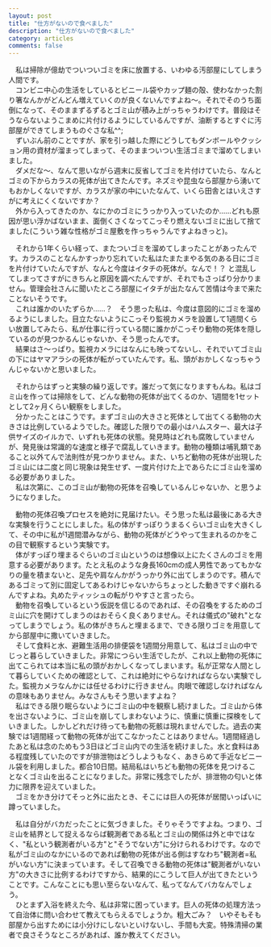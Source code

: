 ```yaml
---
layout: post
title: "仕方がないので食べました"
description: "仕方がないので食べました"
category: articles
comments: false
---
```


　私は掃除が億劫でついついゴミを床に放置する、いわゆる汚部屋にしてしまう人間です。  
　コンビニ中心の生活をしているとビニール袋やカップ麺の殻、使わなかった割り箸なんかがどんどん増えていくのが良くないんですよね～。それでそのうち面倒になって、そのままずるずるとゴミ山が積み上がっちゃうわけです。普段はそうならないようこまめに片付けるようにしているんですが、油断するとすぐに汚部屋ができてしまうものぐさな私^^;  
　ずいぶん前のことですが、家を引っ越した際にどうしてもダンボールやクッション用の資材が溜まってしまって、そのままついつい生活ゴミまで溜めてしまいました。  
　ダメだな～、なんて思いながら週末に反省してゴミを片付けていたら、なんとゴミの下からカラスの死体が出てきたんです。ネズミや昆虫なら部屋から湧いてもおかしくないですが、カラスが家の中にいたなんて、いくら田舎とはいえさすがに考えにくくないですか？  
　外から入ってきたのか、なにかのゴミにうっかり入っていたのか……どれも原因が思い浮かばないまま、面倒くさくなってこっそり燃えないゴミに出して捨てました(こういう雑な性格がゴミ屋敷を作っちゃうんですよねきっと)。  

　それから1年くらい経って、またついゴミを溜めてしまったことがあったんです。カラスのことなんかすっかり忘れていた私はたまたまやる気のある日にゴミを片付けていたんですが、なんと今度はイタチの死体が。なんで！？ と混乱してしまってさすがにきちんと原因を調べたんですが、それでもさっぱり分かりません。管理会社さんに聞いたところ部屋にイタチが出たなんて苦情は今まで来たことないそうです。  
　これは誰かのいたずらか……？　そう思った私は、今度は意図的にゴミを溜めるようにしました。目立たないようにこっそり監視カメラを設置して1週間くらい放置してみたら、私が仕事に行っている間に誰かがこっそり動物の死体を隠しているのが見つかるんじゃないか、そう思ったんです。  
　結果はさ～っぱり。監視カメラにはなんにも映ってないし、それでいてゴミ山の下にはヤマアラシの死体が転がっていたんです。私、頭がおかしくなっちゃうんじゃないかと思いました。  

　それからはずっと実験の繰り返しです。誰だって気になりますもんね。私はゴミ山を作っては掃除をして、どんな動物の死体が出てくるのか、1週間を1セットとして2ヶ月くらい観察をしました。  
　分かったことはこうです。まずゴミ山の大きさと死体として出てくる動物の大きさは比例しているようでした。確認した限りでの最小はハムスター、最大は子供サイズのイルカで、いずれも死体の状態。発見時はどれも腐敗していませんが、発見後は常識的な速度と様子で腐乱していきます。動物の種類は哺乳類であること以外てんで法則性が見つかりません。また、いちど動物の死体が出現したゴミ山には二度と同じ現象は発生せず、一度片付けた上であらたにゴミ山を溜める必要がありました。  
　私は次第に、このゴミ山が動物の死体を召喚しているんじゃないか、と思うようになりました。  

　動物の死体召喚プロセスを絶対に見届けたい。そう思った私は最後にある大きな実験を行うことにしました。私の体がすっぽりうまるくらいゴミ山を大きくして、その中に私が1週間潜みながら、動物の死体がどうやって生まれるのかをこの目で観察するという実験です。  
　体がすっぽり埋まるぐらいのゴミ山というのは想像以上にたくさんのゴミを用意する必要があります。たとえ私のような身長160cmの成人男性であってもかなりの量を積まないと、足先や肩なんかがうっかり外に出てしまうのです。積んであるゴミって別に固定してあるわけじゃないからちょっとした動きですぐ崩れるんですよね。丸めたティッシュの転がりやすさと言ったら。  
　動物を召喚しているという仮説を信じるのであれば、その召喚をするためのゴミ山に穴を開けてしまうのはおそらく良くありません。それは儀式の"破れ"となってしまうでしょう。私の体がきちんと埋まるまで、できる限りゴミを用意してから部屋中に撒いていきました。  
　そして食料と水、避難生活用の排便袋を1週間分用意して、私はゴミ山の中でじっと暮らしていきました。非常につらい生活でしたが、これ以上動物の死体に出てこられては本当に私の頭がおかしくなってしまいます。私が正常な人間として暮らしていくための確認として、これは絶対にやらなければならない実験でした。監視カメラなんかには任せるわけに行きません。肉眼で確認しなければなんの意味もありません。みなさんもそう思いますよね？  
　私はできる限り眠らないようにゴミ山の中を観察し続けました。ゴミ山から体を出さないように、ゴミ山を崩してしまわないように、慎重に慎重に探検をしていきました。しかしどれだけ待っても動物の死骸は現れませんでした。過去の実験では1週間経って動物の死体が出てこなかったことはありません。1週間経過したあと私は念のためもう3日ほどゴミ山内での生活を続けました。水と食料はある程度残していたのですが排泄物はどうしようもなく、あきらめて手近なビニール袋を利用しました。都合10日間。結局私はいちども動物の死体を見つけることなくゴミ山を出ることになりました。非常に残念でしたが、排泄物の匂いと体力に限界を迎えていました。  
　ゴミをかき分けてそっと外に出たとき、そこには巨人の死体が居間いっぱいに蹲っていました。  

　私は自分がバカだったことに気づきました。そりゃそうですよね。つまり、ゴミ山を結界として捉えるならば観測者である私とゴミ山の関係は外と中ではなく、"私という観測者がいる方"と"そうでない方"に分けられるわけです。なので私がゴミ山のなかにいるのであれば動物の死体が出る側はすなわち"観測者=私がいない方"に決まっています。そして召喚できる動物の死体は"観測者がいない方"の大きさに比例するわけですから、結果的にこうして巨人が出てきたということです。こんなことにも思い至らないなんて、私ってなんてバカなんでしょう。  
　ひとまず入浴を終えた今、私は非常に困っています。巨人の死体の処理方法って自治体に問い合わせて教えてもらえるでしょうか。粗大ごみ？　いやそもそも部屋から出すためには小分けにしないといけないし、手間も大変。特殊清掃の業者で良さそうなところがあれば、誰か教えてください。  